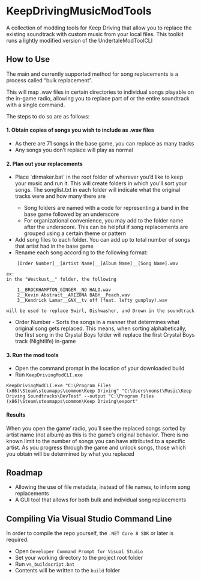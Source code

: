 # KeepDrivingMusicModTools

A collection of modding tools for Keep Driving that allow you to replace the existing soundtrack with custom music from your local files. This toolkit runs a lightly modified version of the UndertaleModToolCLI

## How to Use
The main and currently supported method for song replacements is a process called “bulk replacement”.

This will map .wav files in certain directories to individual songs playable on the in-game radio, allowing you to replace part of or the entire soundtrack with a single command.

The steps to do so are as follows:
  
#### 1. Obtain copies of songs you wish to include as .wav files
<ul>
<li>As there are 71 songs in the base game, you can replace as many tracks</li>
<li>Any songs you don’t replace will play as normal</li>
</ul>

#### 2. Plan out your replacements
<ul>
  <li>Place `dirmaker.bat` in the root folder of wherever you’d like to keep your music and run it. This will create folders in which you’ll sort your songs. The songlist.txt in each folder will indicate what the original tracks were and how many there are</li>
  <ul>
    <li>Song folders are named with a code for representing a band in the base game followed by an underscore</li>
    <li>For organizational convenience, you may add to the folder name after the underscore. This can be helpful if song replacements are grouped using a certain theme or pattern</li>
  </ul>
  <li>Add song files to each folder. You can add up to total number of songs that artist had in the base game</li>
  <li>Rename each song according to the following format:</li>
  </ul>
    
```
    [Order Number]__[Artist Name]__[Album Name]__[Song Name].wav

ex:
in the "Westkust__" folder, the following

    1__BROCKHAMPTON_GINGER__NO HALO.wav
    2__Kevin Abstract__ARIZONA BABY__Peach.wav
    3__Kendrick Lamar__GNX__tv off (feat. lefty gunplay).wav

will be used to replace Swirl, Dishwasher, and Drown in the soundtrack
```
<ul>
  <li>Order Number - Sorts the songs in a manner that determines what original song gets replaced. This means, when sorting alphabetically, the first song in the Crystal Boys folder will replace the first Crystal Boys track (Nightlife) in-game</li>
</ul>

#### 3. Run the mod tools
* Open the command prompt in the location of your downloaded build
* Run `KeepDrivingModCLI.exe`
```batch
KeepDrivingModCLI.exe "C:\Program Files (x86)\Steam\steamapps\common\Keep Driving" "C:\Users\monst\Music\Keep Driving Soundtracks\DevTest" --output "C:\Program Files (x86)\Steam\steamapps\common\Keep Driving\export"
```
#### Results
When you open the game’ radio, you’ll see the replaced songs sorted by artist name (not album) as this is the game’s original behavior. There is no known limit to the number of songs you can have attributed to a specific artist. As you progress through the game and unlock songs, those which you obtain will be determined by what you replaced

## Roadmap
* Allowing the use of file metadata, instead of file names, to inform song replacements
* A GUI tool that allows for both bulk and individual song replacements

## Compiling Via Visual Studio Command Line
In order to compile the repo yourself, the `.NET Core 8 SDK` or later is required.

- Open `Developer Command Prompt for Visual Studio`
- Set your working directory to the project root folder
- Run `vs_buildscript.bat`
- Contents will be written to the `build` folder
